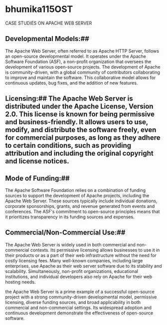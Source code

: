 # bhumika115OST
CASE STUDIES ON APACHE WEB SERVER 
## Developmental Models:##
The Apache Web Server, often referred to as Apache HTTP Server, follows an open-source developmental model. It operates under the Apache Software Foundation (ASF), a non-profit organization that oversees the development of various open-source projects. The development of Apache is community-driven, with a global community of contributors collaborating to improve and maintain the software. This collaborative model allows for continuous updates, bug fixes, and the addition of new features.

## Licensing:##                        The Apache Web Server is distributed under the Apache License, Version 2.0. This license is known for being permissive and business-friendly. It allows users to use, modify, and distribute the software freely, even for commercial purposes, as long as they adhere to certain conditions, such as providing attribution and including the original copyright and license notices.

## Mode of Funding:##
The Apache Software Foundation relies on a combination of funding sources to support the development of Apache projects, including the Apache Web Server. These sources typically include individual donations, corporate sponsorships, grants, and revenue generated from events and conferences. The ASF's commitment to open-source principles means that it prioritizes transparency in its funding sources and expenses.

## Commercial/Non-Commercial Use:##
The Apache Web Server is widely used in both commercial and non-commercial contexts. Its permissive licensing allows businesses to use it in their products or as a part of their web infrastructure without the need for costly licensing fees. Many well-known companies, including large enterprises, use Apache as their web server software due to its stability and scalability. Simultaneously, non-profit organizations, educational institutions, and individual developers also rely on Apache for their web hosting needs.

the Apache Web Server is a prime example of a successful open-source project with a strong community-driven developmental model, permissive licensing, diverse funding sources, and broad applicability in both commercial and non-commercial settings. Its widespread adoption and continuous development demonstrate the effectiveness of open-source software.
